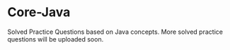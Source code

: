 # Core-Java
Solved Practice Questions based on Java concepts.
More solved practice questions will be uploaded soon.
